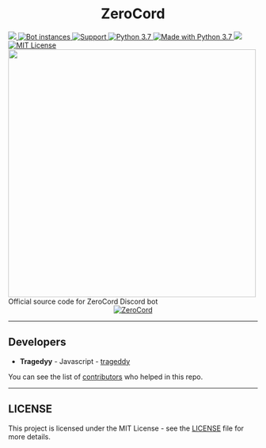   <body>
 <head>
<center> <h1> ZeroCord </h1> </center>
 </head>
  </body>
   <a href="https://heroku.com/deploy?template=https://github.com/kyb3r/modmail">
    <img src="https://img.shields.io/badge/deploy_to-heroku-997FBC.svg?style=for-the-badge&logo=Heroku">
  </a>

  <a href="https://github.com/kyb3r/modmail/">
    <img src="https://api.logviewer.tech/badges/instances.svg" alt="Bot instances">
  </a>

  <a href="https://discord.gg/JjQTQVp">
    <img src="https://img.shields.io/discord/626040706418606081.svg?label=Discord&logo=Discord&colorB=7289da&style=for-the-badge" alt="Support">
  </a>

  <a href="https://patreon.com/zerocord">
    <img src="https://img.shields.io/badge/patreon-donate-orange.svg?style=for-the-badge&logo=Patreon" alt="Python 3.7">
  </a>

  <a href="https://www.python.org/downloads/">
    <img src="https://img.shields.io/badge/Made%20With-Python%203.7-blue.svg?style=for-the-badge&logo=Python" alt="Made with Python 3.7">
  </a>

  <a href="https://github.com/ambv/black">
    <img src="https://img.shields.io/badge/Code%20Style-Black-black?style=for-the-badge">
  </a>

  <a href="https://github.com/ZeroCord/zerocord/blob/master/LICENSE">
    <img src="https://img.shields.io/badge/license-agpl-e74c3c.svg?style=for-the-badge" alt="MIT License">
  </a>

<br>
<img src='https://i.imgur.com/fru5Q07.png' align='center' width=500>
</div>
Official source code for ZeroCord Discord bot
<center><a href="https://top.gg/bot/658294671167979570" >
  <img src="https://top.gg/api/widget/658294671167979570.svg" alt="ZeroCord" />
</a></center>
<hr>

## Developers

- **Tragedyy** - Javascript - [trageddy](https://github.com/trageddyy)

You can see the list of [contributors](https://github.com/ZeroCord/zerocord/contributors/) who helped in this repo.

<hr>

## LICENSE

This project is licensed under the MIT License - see the [LICENSE](https://github.com/ZeroCord/zerocord/blob/master/LICENSE) file for more details.
